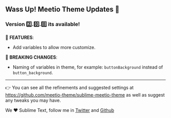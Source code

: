 ## Wass Up! Meetio Theme Updates 🎁

### Version 2️⃣.0️⃣.0️⃣ its available!

📣 **FEATURES**:

* Add variables to allow more customize.

🧨 **BREAKING CHANGES**:

* Naming of variables in theme, for example: `buttonBackground` instead of `button_background`.

---

👉 You can see all the refinements and suggested settings at https://github.com/meetio-theme/sublime-meetio-theme
as well as suggest any tweaks you may have.

We ♥️ Sublime Text, follow me in [Twitter](https://twitter.com/mauroreisviera) and
[Github](https://github.com/mauroreisvieira/)
